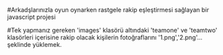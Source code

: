 #Arkadşlarınızla oyun oynarken rastgele rakip eşleştirmesi sağlayan bir javascript projesi

#Tek yapmanız gereken 'images' klasörü altındaki 'teamone' ve 'teamtwo' klasörleri içerisine rakip olacak kişilerin fotoğraflarını '1.png','2.png'... şeklinde yüklemek.